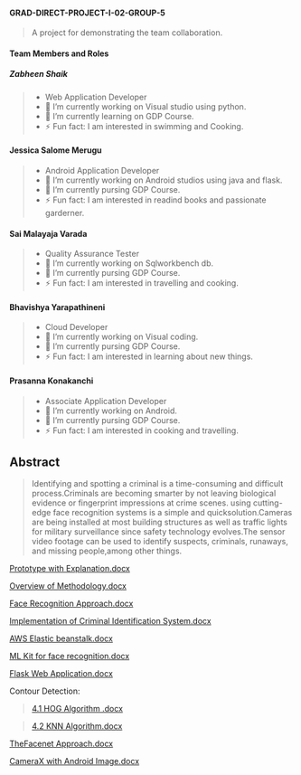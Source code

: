 #### GRAD-DIRECT-PROJECT-I-02-GROUP-5
> A project for demonstrating the team collaboration.

#### Team Members and Roles

##### Zabheen Shaik 
> -  Web Application Developer
> - 🔭 I’m currently working on Visual studio using python.
> - 🌱 I’m currently learning on GDP Course.
> - ⚡ Fun fact: I am interested in swimming and Cooking.

#### Jessica Salome Merugu
> - Android Application Developer
> - 🔭 I’m currently working on Android studios using java and flask.
> - 🌱 I’m currently pursing GDP Course.
> - ⚡ Fun fact: I am interested in readind books and passionate garderner.

#### Sai Malayaja Varada
> - Quality Assurance Tester
> - 🔭 I’m currently working on Sqlworkbench db.
> - 🌱 I’m currently pursing GDP Course.
> - ⚡ Fun fact: I am interested in travelling and cooking.

 #### Bhavishya Yarapathineni
> - Cloud Developer
> - 🔭 I’m currently working on Visual coding.
> - 🌱 I’m currently pursing GDP Course.
> - ⚡ Fun fact: I am interested in learning about new things.

#### Prasanna Konakanchi
> - Associate Application Developer
> - 🔭 I’m currently working on Android.
> - 🌱 I’m currently pursing GDP Course.
> - ⚡ Fun fact: I am interested in cooking and travelling.


## Abstract

> Identifying and spotting a criminal is a time-consuming and difficult process.Criminals are becoming smarter by not leaving biological evidence or fingerprint impressions at crime scenes. 
using cutting-edge face recognition systems is a simple and quicksolution.Cameras are being installed at most building structures as well as traffic lights for military surveillance since safety technology evolves.The sensor video footage can be used to identify suspects, criminals, runaways, and missing people,among other things. 

[Prototype with Explanation.docx](https://github.com/SaiMalayajaVarada/GRAD-DIRECT-PROJECT-I-02-GROUP-5/files/9825909/Prototype.with.Explanation.docx)

[Overview of Methodology.docx](https://github.com/SaiMalayajaVarada/GRAD-DIRECT-PROJECT-I-02-GROUP-5/files/9831419/Overview.of.Methodology.docx)

[Face Recognition Approach.docx](https://github.com/SaiMalayajaVarada/GRAD-DIRECT-PROJECT-I-02-GROUP-5/files/9831420/Face.Recognition.Approach.docx)

[Implementation of Criminal Identification System.docx](https://github.com/SaiMalayajaVarada/GRAD-DIRECT-PROJECT-I-02-GROUP-5/files/9831421/Implementation.of.Criminal.Identification.System.docx)

[AWS Elastic beanstalk.docx](https://github.com/SaiMalayajaVarada/GRAD-DIRECT-PROJECT-I-02-GROUP-5/files/9831425/AWS.Elastic.beanstalk.docx)

[ML Kit for face recognition.docx](https://github.com/SaiMalayajaVarada/GRAD-DIRECT-PROJECT-I-02-GROUP-5/files/9831444/ML.Kit.for.face.recognition.docx)

[Flask Web Application.docx](https://github.com/SaiMalayajaVarada/GRAD-DIRECT-PROJECT-I-02-GROUP-5/files/9831435/Flask.Web.Application.docx)

Contour Detection:

>[4.1 HOG Algorithm .docx](https://github.com/SaiMalayajaVarada/GRAD-DIRECT-PROJECT-I-02-GROUP-5/files/9831557/4.1.HOG.Algorithm.docx)

>[4.2 KNN Algorithm.docx](https://github.com/SaiMalayajaVarada/GRAD-DIRECT-PROJECT-I-02-GROUP-5/files/9831563/4.2.KNN.Algorithm.docx)

[TheFacenet Approach.docx](https://github.com/SaiMalayajaVarada/GRAD-DIRECT-PROJECT-I-02-GROUP-5/files/9831571/TheFacenet.Approach.docx)

[CameraX with Android Image.docx](https://github.com/SaiMalayajaVarada/GRAD-DIRECT-PROJECT-I-02-GROUP-5/files/9831574/CameraX.with.Android.Image.docx)















